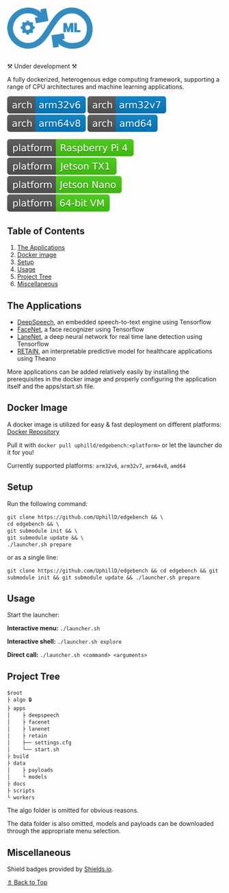 ![edgebench logo](logo.png)

##

⚒️ Under development ⚒️

A fully dockerized, heterogenous edge computing framework, supporting a range of CPU architectures and machine learning applications. 

![arch: arm32v6](arch-arm32v6-blue.svg)
![arch: arm32v7](arch-arm32v7-blue.svg)
![arch: arm64v8](arch-arm64v8-blue.svg)
![arch: amd64](arch-amd64-blue.svg)

![platform: Raspberry Pi 4](platform-raspberrypi4-brightgreen.svg)
![platform: Jetson TX1](platform-jetsontx1-brightgreen.svg)
![platform: Jetson Nano](platform-jetsonnano-brightgreen.svg)
![platform: 64-bit VM](platform-64bitvm-brightgreen.svg)

## Table of Contents

1. [The Applications](#The-Applications)
2. [Docker image](#Docker-Image)
3. [Setup](#Setup)
4. [Usage](#Usage)
5. [Project Tree](#Project-Tree)
6. [Miscellaneous](#Miscellaneous)

## The Applications

* [DeepSpeech](https://github.com/mozilla/DeepSpeech), an embedded speech-to-text engine using Tensorflow
* [FaceNet](https://github.com/davidsandberg/facenet), a face recognizer using Tensorflow
* [LaneNet](https://github.com/MaybeShewill-CV/lanenet-lane-detection), a deep neural network for real time lane detection using Tensorflow
* [RETAIN](https://github.com/mp2893/retain), an interpretable predictive model for healthcare applications using Theano

More applications can be added relatively easily by installing the prerequisites in the docker image and properly configuring the application itself and the apps/start.sh file.

## Docker Image

A docker image is utilized for easy & fast deployment on different platforms: [Docker Repository](https://hub.docker.com/repository/docker/uphilld/edgebench)

Pull it with `docker pull uphilld/edgebench:<platform>` or let the launcher do it for you!

Currently supported platforms: `arm32v6`, `arm32v7`, `arm64v8`, `amd64`

## Setup

Run the following command:

    git clone https://github.com/UphillD/edgebench && \
    cd edgebench && \
    git submodule init && \
    git submodule update && \
    ./launcher.sh prepare

or as a single line:

    git clone https://github.com/UphillD/edgebench && cd edgebench && git submodule init && git submodule update && ./launcher.sh prepare

## Usage

Start the launcher:

__Interactive menu:__ `./launcher.sh`

__Interactive shell:__ `./launcher.sh explore`

__Direct call:__ `./launcher.sh <command> <arguments>`

## Project Tree

    $root
    ├ algo 🔒
    ├ apps
    │    ├ deepspeech
    │    ├ facenet
    │    ├ lanenet
    │    ├ retain
    │    ├── settings.cfg
    │    └── start.sh
    ├ build
    ├ data
    │    ├ payloads
    │    └ models
    ├ docs
    ├ scripts
    └ workers

The algo folder is omitted for obvious reasons.

The data folder is also omitted, models and payloads can be downloaded through the appropriate menu selection.

## Miscellaneous

Shield badges provided by [Shields.io](https://shields.io/).

[⇯ Back to Top](#Table-of-Contents)
